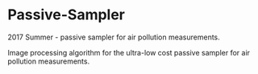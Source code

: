 # Passive-Sampler
2017 Summer - passive sampler for air pollution measurements.

Image processing algorithm for the ultra-low cost passive sampler for air pollution measurements.

